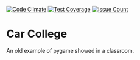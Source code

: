 [![Code Climate](https://codeclimate.com/github/toymak3r/CineMonster/badges/gpa.svg)](https://codeclimate.com/github/toymak3r/car_college)
[![Test Coverage](https://codeclimate.com/github/toymak3r/CineMonster/badges/coverage.svg)](https://codeclimate.com/github/toymak3r/car_college/coverage)
[![Issue Count](https://codeclimate.com/github/toymak3r/CineMonster/badges/issue_count.svg)](https://codeclimate.com/github/toymak3r/car_college)

# Car College 
An old example of pygame showed in a classroom.
